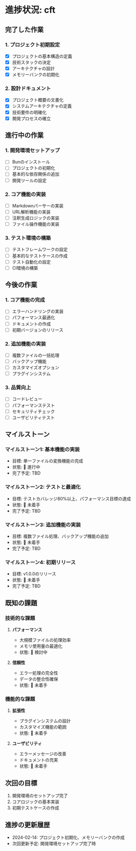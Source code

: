 # 進捗状況: cft

## 完了した作業

### 1. プロジェクト初期設定
- [x] プロジェクトの基本構造の定義
- [x] 技術スタックの決定
- [x] アーキテクチャの設計
- [x] メモリーバンクの初期化

### 2. 設計ドキュメント
- [x] プロジェクト概要の文書化
- [x] システムアーキテクチャの定義
- [x] 技術要件の明確化
- [x] 開発プロセスの確立

## 進行中の作業

### 1. 開発環境セットアップ
- [ ] Bunのインストール
- [ ] プロジェクトの初期化
- [ ] 基本的な依存関係の追加
- [ ] 開発ツールの設定

### 2. コア機能の実装
- [ ] Markdownパーサーの実装
- [ ] URL解析機能の実装
- [ ] 注釈生成ロジックの実装
- [ ] ファイル操作機能の実装

### 3. テスト環境の構築
- [ ] テストフレームワークの設定
- [ ] 基本的なテストケースの作成
- [ ] テスト自動化の設定
- [ ] CI環境の構築

## 今後の作業

### 1. コア機能の完成
- [ ] エラーハンドリングの実装
- [ ] パフォーマンス最適化
- [ ] ドキュメントの作成
- [ ] 初期バージョンのリリース

### 2. 追加機能の実装
- [ ] 複数ファイルの一括処理
- [ ] バックアップ機能
- [ ] カスタマイズオプション
- [ ] プラグインシステム

### 3. 品質向上
- [ ] コードレビュー
- [ ] パフォーマンステスト
- [ ] セキュリティチェック
- [ ] ユーザビリティテスト

## マイルストーン

### マイルストーン1: 基本機能の実装
- 目標: 単一ファイルの変換機能の完成
- 状態: 🚧 進行中
- 完了予定: TBD

### マイルストーン2: テストと最適化
- 目標: テストカバレッジ80%以上、パフォーマンス目標の達成
- 状態: 📅 未着手
- 完了予定: TBD

### マイルストーン3: 追加機能の実装
- 目標: 複数ファイル処理、バックアップ機能の追加
- 状態: 📅 未着手
- 完了予定: TBD

### マイルストーン4: 初期リリース
- 目標: v1.0.0のリリース
- 状態: 📅 未着手
- 完了予定: TBD

## 既知の課題

### 技術的な課題
1. **パフォーマンス**
   - 大規模ファイルの処理効率
   - メモリ使用量の最適化
   - 状態: 🚧 検討中

2. **信頼性**
   - エラー処理の完全性
   - データの整合性確保
   - 状態: 📅 未着手

### 機能的な課題
1. **拡張性**
   - プラグインシステムの設計
   - カスタマイズ機能の範囲
   - 状態: 📅 未着手

2. **ユーザビリティ**
   - エラーメッセージの改善
   - ドキュメントの充実
   - 状態: 📅 未着手

## 次回の目標
1. 開発環境のセットアップ完了
2. コアロジックの基本実装
3. 初期テストケースの作成

## 進捗の更新履歴
- 2024-02-14: プロジェクト初期化、メモリーバンクの作成
- 次回更新予定: 開発環境セットアップ完了時

